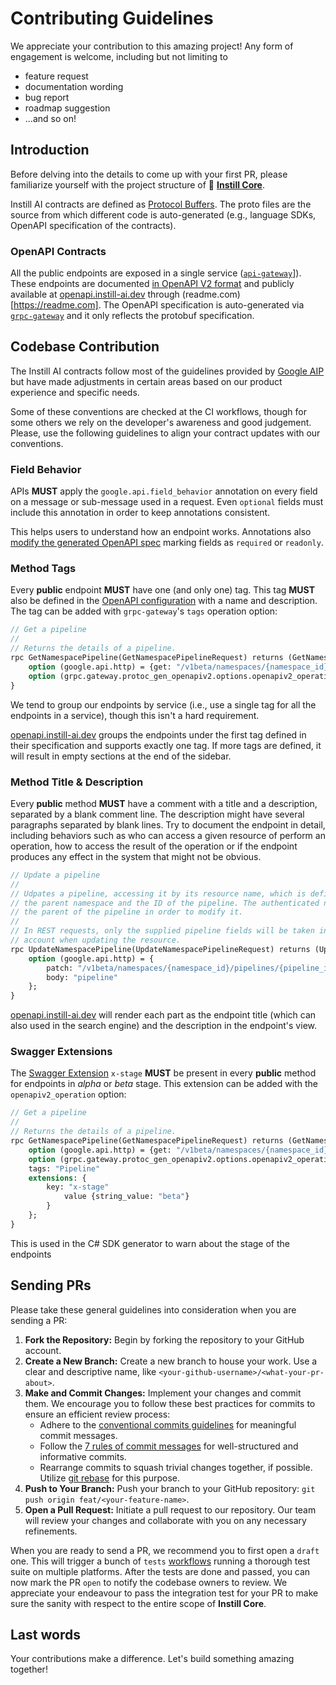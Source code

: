 # Contributing Guidelines

We appreciate your contribution to this amazing project! Any form of engagement is welcome, including but not limiting to

- feature request
- documentation wording
- bug report
- roadmap suggestion
- ...and so on!

## Introduction

Before delving into the details to come up with your first PR, please
familiarize yourself with the project structure of 🔮 [**Instill
Core**](https://github.com/instill-ai/instill-core).

Instill AI contracts are defined as [Protocol
Buffers](https://protobuf.dev/). The proto files are the source from which
different code is auto-generated (e.g., language SDKs, OpenAPI
specification of the contracts).

### OpenAPI Contracts

All the public endpoints are exposed in a single service
([`api-gateway`](https://github.com/instill-ai/api-gateway)]). These
endpoints are documented [in OpenAPI V2
format](../openapi/v2/service.swagger.yaml) and publicly available at
[openapi.instill-ai.dev](https://openapi.instill-ai.dev/) through
(readme.com)[https://readme.com]. The OpenAPI specification is
auto-generated via [`grpc-gateway`](https://grpc-ecosystem.github.io/grpc-gateway/)
and it only reflects the protobuf specification.

## Codebase Contribution

The Instill AI contracts follow most of the guidelines provided by [Google
AIP](https://google.aip.dev/) but have made adjustments in certain areas
based on our product experience and specific needs.

Some of these conventions are checked at the CI workflows, though for some
others we rely on the developer's awareness and good judgement. Please,
use the following guidelines to align your contract updates with our
conventions.

### Field Behavior

APIs **MUST** apply the `google.api.field_behavior` annotation on every
field on a message or sub-message used in a request. Even `optional` fields
must include this annotation in order to keep annotations consistent.

This helps users to understand how an endpoint works. Annotations also
[modify the generated OpenAPI
spec](https://grpc-ecosystem.github.io/grpc-gateway/docs/mapping/customizing_openapi_output/#using-googleapifield_behavior)
marking fields as `required` or `readonly`.

### Method Tags

Every **public** endpoint **MUST** have one (and only one) tag. This tag
**MUST** also be defined in the [OpenAPI
configuration](../openapi/v2/conf.proto) with a name and description. The
tag can be added with `grpc-gateway`'s `tags` operation option:

```proto
// Get a pipeline
//
// Returns the details of a pipeline.
rpc GetNamespacePipeline(GetNamespacePipelineRequest) returns (GetNamespacePipelineResponse) {
    option (google.api.http) = {get: "/v1beta/namespaces/{namespace_id}/pipelines/{pipeline_id}"};
    option (grpc.gateway.protoc_gen_openapiv2.options.openapiv2_operation) = {tags: "Pipeline"};
}
```

We tend to group our endpoints by service (i.e., use a single tag for all
the endpoints in a service), though this isn't a hard requirement.

[openapi.instill-ai.dev](https://openapi.instill-ai.dev) groups the endpoints
under the first tag defined in their specification and supports exactly one
tag. If more tags are defined, it will result in empty sections at the end
of the sidebar.

### Method Title & Description

Every **public** method **MUST** have a comment with a title and a
description, separated by a blank comment line. The description might have
several paragraphs separated by blank lines. Try to document the endpoint
in detail, including behaviors such as who can access a given resource of
perform an operation, how to access the result of the operation or if the
endpoint produces any effect in the system that might not be obvious.

```proto
// Update a pipeline
//
// Udpates a pipeline, accessing it by its resource name, which is defined by
// the parent namespace and the ID of the pipeline. The authenticated namespace must be
// the parent of the pipeline in order to modify it.
//
// In REST requests, only the supplied pipeline fields will be taken into
// account when updating the resource.
rpc UpdateNamespacePipeline(UpdateNamespacePipelineRequest) returns (UpdateNamespacePipelineResponse) {
    option (google.api.http) = {
        patch: "/v1beta/namespaces/{namespace_id}/pipelines/{pipeline_id}"
        body: "pipeline"
    };
}
```

[openapi.instill-ai.dev](https://openapi.instill-ai.dev) will render each part
as the endpoint title (which can also used in the search engine) and the
description in the endpoint's view.

### Swagger Extensions

The [Swagger
Extension](https://swagger.io/docs/specification/2-0/swagger-extensions/)
`x-stage` **MUST** be present in every **public** method for endpoints in
_alpha_ or _beta_ stage. This extension can be added with the
`openapiv2_operation` option:

```proto
// Get a pipeline
//
// Returns the details of a pipeline.
rpc GetNamespacePipeline(GetNamespacePipelineRequest) returns (GetNamespacePipelineResponse) {
    option (google.api.http) = {get: "/v1beta/namespaces/{namespace_id}/pipelines/{pipeline_id}"};
    option (grpc.gateway.protoc_gen_openapiv2.options.openapiv2_operation) = {
    tags: "Pipeline"
    extensions: {
        key: "x-stage"
            value {string_value: "beta"}
        }
    };
}
```

This is used in the C# SDK generator to warn about the stage of the
endpoints

## Sending PRs

Please take these general guidelines into consideration when you are sending a PR:

1. **Fork the Repository:** Begin by forking the repository to your GitHub account.
2. **Create a New Branch:** Create a new branch to house your work. Use a clear and descriptive name, like `<your-github-username>/<what-your-pr-about>`.
3. **Make and Commit Changes:** Implement your changes and commit them. We encourage you to follow these best practices for commits to ensure an efficient review process:
   - Adhere to the [conventional commits guidelines](https://www.conventionalcommits.org/) for meaningful commit messages.
   - Follow the [7 rules of commit messages](https://chris.beams.io/posts/git-commit/) for well-structured and informative commits.
   - Rearrange commits to squash trivial changes together, if possible. Utilize [git rebase](http://gitready.com/advanced/2009/03/20/reorder-commits-with-rebase.html) for this purpose.
4. **Push to Your Branch:** Push your branch to your GitHub repository: `git push origin feat/<your-feature-name>`.
5. **Open a Pull Request:** Initiate a pull request to our repository. Our team will review your changes and collaborate with you on any necessary refinements.

When you are ready to send a PR, we recommend you to first open a `draft` one. This will trigger a bunch of `tests` [workflows](https://github.com/instill-ai/connector-ai/tree/main/.github/workflows) running a thorough test suite on multiple platforms. After the tests are done and passed, you can now mark the PR `open` to notify the codebase owners to review. We appreciate your endeavour to pass the integration test for your PR to make sure the sanity with respect to the entire scope of **Instill Core**.

## Last words

Your contributions make a difference. Let's build something amazing together!
